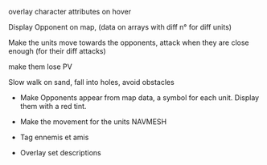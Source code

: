 overlay character attributes on hover

Display Opponent on map, (data on arrays with diff n° for diff units)

Make the units move towards the opponents, attack when they are close enough (for their diff attacks)

make them lose PV

Slow walk on sand, fall into holes, avoid obstacles

- Make Opponents appear from map data, a symbol for each unit. Display them with a red tint.

- Make the movement for the units NAVMESH

- Tag ennemis et amis

- Overlay set descriptions